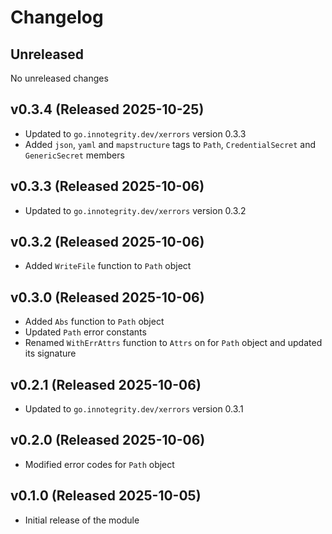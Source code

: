 # Changelog

## Unreleased

No unreleased changes

## v0.3.4 (Released 2025-10-25)

* Updated to `go.innotegrity.dev/xerrors` version 0.3.3
* Added `json`, `yaml` and `mapstructure` tags to `Path`, `CredentialSecret` and `GenericSecret` members

## v0.3.3 (Released 2025-10-06)

* Updated to `go.innotegrity.dev/xerrors` version 0.3.2

## v0.3.2 (Released 2025-10-06)

* Added `WriteFile` function to `Path` object

## v0.3.0 (Released 2025-10-06)

* Added `Abs` function to `Path` object
* Updated `Path` error constants
* Renamed `WithErrAttrs` function to `Attrs` on for `Path` object and updated its signature

## v0.2.1 (Released 2025-10-06)

* Updated to `go.innotegrity.dev/xerrors` version 0.3.1

## v0.2.0 (Released 2025-10-06)

* Modified error codes for `Path` object

## v0.1.0 (Released 2025-10-05)

* Initial release of the module
